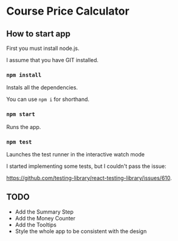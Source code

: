 # Course Price Calculator

## How to start app

First you must install node.js.

I assume that you have GIT installed.

### `npm install`

Instals all the dependencies.

You can use `npm i` for shorthand.

### `npm start`

Runs the app.

### `npm test`

Launches the test runner in the interactive watch mode

I started implementing some tests, but I couldn't pass the issue:

https://github.com/testing-library/react-testing-library/issues/610.

## TODO

- Add the Summary Step
- Add the Money Counter
- Add the Tooltips
- Style the whole app to be consistent with the design
